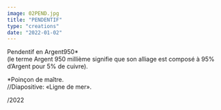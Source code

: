 ```yaml
---
image: 02PEND.jpg
title: "PENDENTIF"
type: "creations"
date: "2022-01-02"
---
```


Pendentif en Argent950*  
 (le terme Argent 950 millième signifie que son alliage est composé à 95% d’Argent pour 5% de cuivre).  

*Poinçon de maître.  
//Diapositive: «Ligne de mer».  

/2022
